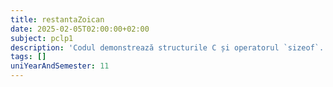 ```yaml
---
title: restantaZoican
date: 2025-02-05T02:00:00+02:00
subject: pclp1
description: 'Codul demonstrează structurile C și operatorul `sizeof`. Explică modul în care alinierea datelor și padding-ul afectează dimensiunea reală a unei structuri în memorie, un concept cheie în gestionarea memoriei.'
tags: []
uniYearAndSemester: 11
---
```


